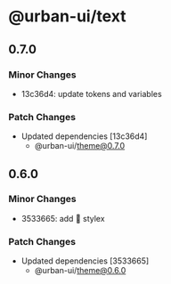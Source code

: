 # @urban-ui/text

## 0.7.0

### Minor Changes

- 13c36d4: update tokens and variables

### Patch Changes

- Updated dependencies [13c36d4]
  - @urban-ui/theme@0.7.0

## 0.6.0

### Minor Changes

- 3533665: add :rocket: stylex

### Patch Changes

- Updated dependencies [3533665]
  - @urban-ui/theme@0.6.0
